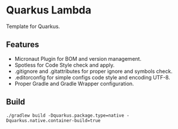 # Quarkus Lambda

Template for Quarkus.

## Features
- Micronaut Plugin for BOM and version management.
- Spotless for Code Style check and apply.
- .gitignore and .gitattributes for proper ignore and symbols check.
- .editorconfig for simple configs code style and encoding UTF-8.
- Proper Gradle and Gradle Wrapper configuration.

## Build

```shell
./gradlew build -Dquarkus.package.type=native -Dquarkus.native.container-build=true
```